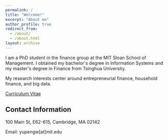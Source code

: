 ```yaml
---
permalink: /
title: "Welcome!"
excerpt: "About me"
author_profile: true
redirect_from: 
  - /about/
  - /about.html
layout: archive
---
```


I am a PhD student in the finance group at the MIT Sloan School of Management. I obtained my bachelor's degree in Information Systems and my master's degree in Finance from Tsinghua University.

My research interests center around entrepreneurial finance, household finance, and big data.

[Curriculum Vitae](https://yupenguu.github.io/files/YupengWang.pdf)


Contact Information
------

100 Main St, E62-615, Cambridge, MA 02142

Email: yupengw[at]mit.edu